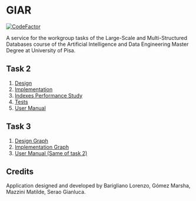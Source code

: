 # GIAR
[![CodeFactor](https://www.codefactor.io/repository/github/seraogianluca/GIAR/badge/master)](https://www.codefactor.io/repository/github/seraogianluca/GIAR/overview/master)


A service for the workgroup tasks of the Large-Scale and Multi-Structured Databases course of the Artificial Intelligence and Data Engineering Master Degree at University of Pisa.

## Task 2

1) [Design](/docs/Design.md)
2) [Implementation](/docs/Implementation.md)
3) [Indexes Performance Study](/docs/IndexesStudy.md)
4) [Tests](/docs/Test.md)
5) [User Manual](/docs/UserManual.md)

## Task 3

1) [Design Graph](/docs/DesignGraph.md)
2) [Implementation Graph](/docs/ImplementationGraph.md)
3) [User Manual (Same of task 2)](/docs/UserManual.md)
## Credits

Application designed and developed by Barigliano Lorenzo, Gómez Marsha, Mazzini Matilde, Serao Gianluca.
